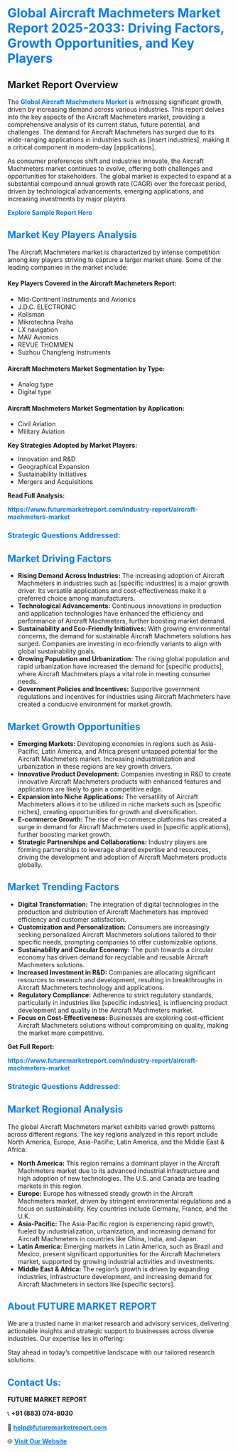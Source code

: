 <h1 style="color: #007BFF;">Global Aircraft Machmeters Market Report 2025-2033: Driving Factors, Growth Opportunities, and Key Players</h1>

<section id="overview">
<h2>Market Report Overview</h2>
<p>The <a href="https://www.futuremarketreport.com/industry-report/aircraft-machmeters-market" style="color: #007BFF; text-decoration: none;"><strong>Global Aircraft Machmeters Market</strong></a> is witnessing significant growth, driven by increasing demand across various industries. This report delves into the key aspects of the Aircraft Machmeters market, providing a comprehensive analysis of its current status, future potential, and challenges. The demand for Aircraft Machmeters has surged due to its wide-ranging applications in industries such as [insert industries], making it a critical component in modern-day [applications].</p>
<p>As consumer preferences shift and industries innovate, the Aircraft Machmeters market continues to evolve, offering both challenges and opportunities for stakeholders. The global market is expected to expand at a substantial compound annual growth rate (CAGR) over the forecast period, driven by technological advancements, emerging applications, and increasing investments by major players.</p>
</section>

<section id="overview">
<p><a href="https://www.futuremarketreport.com/request-sample/reportId=108689" style="color: #007BFF; text-decoration: none;"><strong>Explore Sample Report Here</strong></a></p>
</section>

<section id="key-players">
<h2 style="color: #007BFF;">Market Key Players Analysis</h2>
<p>The Aircraft Machmeters market is characterized by intense competition among key players striving to capture a larger market share. Some of the leading companies in the market include:</p>
<h4>Key Players Covered in the Aircraft Machmeters Report:</h4>
<ul><li>Mid-Continent Instruments and Avionics</li><li>J.D.C. ELECTRONIC</li><li>Kollsman</li><li>Mikrotechna Praha</li><li>LX navigation</li><li>MAV Avionics</li><li>REVUE THOMMEN</li><li>Suzhou Changfeng Instruments</li></ul>
<h4>Aircraft Machmeters Market Segmentation by Type:</h4>
<ul><li>Analog type</li><li>Digital type</li></ul>

<h4>Aircraft Machmeters Market Segmentation by Application:</h4>
<ul><li>Civil Aviation</li><li>Military Aviation</li></ul>
<p><strong>Key Strategies Adopted by Market Players:</strong></p>
<ul>
<li>Innovation and R&D</li>
<li>Geographical Expansion</li>
<li>Sustainability Initiatives</li>
<li>Mergers and Acquisitions</li>
</ul>
</section>

<section>
<p><strong>Read Full Analysis: </strong></p><a href="https://www.futuremarketreport.com/industry-report/aircraft-machmeters-market" style="color: #007BFF; text-decoration: none;"><strong>https://www.futuremarketreport.com/industry-report/aircraft-machmeters-market</strong></a>
<h3 style="color: #007BFF;">Strategic Questions Addressed:</h3>
</section>

<section id="driving-factors">
<h2 style="color: #007BFF;">Market Driving Factors</h2>
<ul>
<li><strong>Rising Demand Across Industries:</strong> The increasing adoption of Aircraft Machmeters in industries such as [specific industries] is a major growth driver. Its versatile applications and cost-effectiveness make it a preferred choice among manufacturers.</li>
<li><strong>Technological Advancements:</strong> Continuous innovations in production and application technologies have enhanced the efficiency and performance of Aircraft Machmeters, further boosting market demand.</li>
<li><strong>Sustainability and Eco-Friendly Initiatives:</strong> With growing environmental concerns, the demand for sustainable Aircraft Machmeters solutions has surged. Companies are investing in eco-friendly variants to align with global sustainability goals.</li>
<li><strong>Growing Population and Urbanization:</strong> The rising global population and rapid urbanization have increased the demand for [specific products], where Aircraft Machmeters plays a vital role in meeting consumer needs.</li>
<li><strong>Government Policies and Incentives:</strong> Supportive government regulations and incentives for industries using Aircraft Machmeters have created a conducive environment for market growth.</li>
</ul>
</section>

<section id="growth-opportunities">
<h2 style="color: #007BFF;">Market Growth Opportunities</h2>
<ul>
<li><strong>Emerging Markets:</strong> Developing economies in regions such as Asia-Pacific, Latin America, and Africa present untapped potential for the Aircraft Machmeters market. Increasing industrialization and urbanization in these regions are key growth drivers.</li>
<li><strong>Innovative Product Development:</strong> Companies investing in R&D to create innovative Aircraft Machmeters products with enhanced features and applications are likely to gain a competitive edge.</li>
<li><strong>Expansion into Niche Applications:</strong> The versatility of Aircraft Machmeters allows it to be utilized in niche markets such as [specific niches], creating opportunities for growth and diversification.</li>
<li><strong>E-commerce Growth:</strong> The rise of e-commerce platforms has created a surge in demand for Aircraft Machmeters used in [specific applications], further boosting market growth.</li>
<li><strong>Strategic Partnerships and Collaborations:</strong> Industry players are forming partnerships to leverage shared expertise and resources, driving the development and adoption of Aircraft Machmeters products globally.</li>
</ul>
</section>

<section id="trending-factors">
<h2 style="color: #007BFF;">Market Trending Factors</h2>
<ul>
<li><strong>Digital Transformation:</strong> The integration of digital technologies in the production and distribution of Aircraft Machmeters has improved efficiency and customer satisfaction.</li>
<li><strong>Customization and Personalization:</strong> Consumers are increasingly seeking personalized Aircraft Machmeters solutions tailored to their specific needs, prompting companies to offer customizable options.</li>
<li><strong>Sustainability and Circular Economy:</strong> The push towards a circular economy has driven demand for recyclable and reusable Aircraft Machmeters solutions.</li>
<li><strong>Increased Investment in R&D:</strong> Companies are allocating significant resources to research and development, resulting in breakthroughs in Aircraft Machmeters technology and applications.</li>
<li><strong>Regulatory Compliance:</strong> Adherence to strict regulatory standards, particularly in industries like [specific industries], is influencing product development and quality in the Aircraft Machmeters market.</li>
<li><strong>Focus on Cost-Effectiveness:</strong> Businesses are exploring cost-efficient Aircraft Machmeters solutions without compromising on quality, making the market more competitive.</li>
</ul>
</section>

<section>
<p><strong>Get Full Report: </strong></p><a href="https://www.futuremarketreport.com/industry-report/aircraft-machmeters-market" style="color: #007BFF; text-decoration: none;"><strong>https://www.futuremarketreport.com/industry-report/aircraft-machmeters-market</strong></a>
<h3 style="color: #007BFF;">Strategic Questions Addressed:</h3>
</section>


<section id="regional-analysis">
<h2 style="color: #007BFF;">Market Regional Analysis</h2>
<p>The global Aircraft Machmeters market exhibits varied growth patterns across different regions. The key regions analyzed in this report include North America, Europe, Asia-Pacific, Latin America, and the Middle East & Africa:</p>
<ul>
<li><strong>North America:</strong> This region remains a dominant player in the Aircraft Machmeters market due to its advanced industrial infrastructure and high adoption of new technologies. The U.S. and Canada are leading markets in this region.</li>
<li><strong>Europe:</strong> Europe has witnessed steady growth in the Aircraft Machmeters market, driven by stringent environmental regulations and a focus on sustainability. Key countries include Germany, France, and the U.K.</li>
<li><strong>Asia-Pacific:</strong> The Asia-Pacific region is experiencing rapid growth, fueled by industrialization, urbanization, and increasing demand for Aircraft Machmeters in countries like China, India, and Japan.</li>
<li><strong>Latin America:</strong> Emerging markets in Latin America, such as Brazil and Mexico, present significant opportunities for the Aircraft Machmeters market, supported by growing industrial activities and investments.</li>
<li><strong>Middle East & Africa:</strong> The region’s growth is driven by expanding industries, infrastructure development, and increasing demand for Aircraft Machmeters in sectors like [specific sectors].</li>
</ul>
</section>

<footer>
<h2 style="color: #007BFF;">About FUTURE MARKET REPORT</h2>
<p>We are a trusted name in market research and advisory services, delivering actionable insights and strategic support to businesses across diverse industries. Our expertise lies in offering:</p>

<p>Stay ahead in today’s competitive landscape with our tailored research solutions.</p>

<h2 style="color: #007BFF;">Contact Us:</h2>
<p><strong>FUTURE MARKET REPORT</strong></p>
<p>📞 <strong>+91 (883) 074-8030</strong></p>
<p>📧 <strong><a href="mailto:help@futuremarketreport.com" style="color: #007BFF;">help@futuremarketreport.com</a></strong></p>
<p>🌐 <strong><a href="https://www.futuremarketreport.com/" style="color: #007BFF;">Visit Our Website</a></strong></p>
</footer>